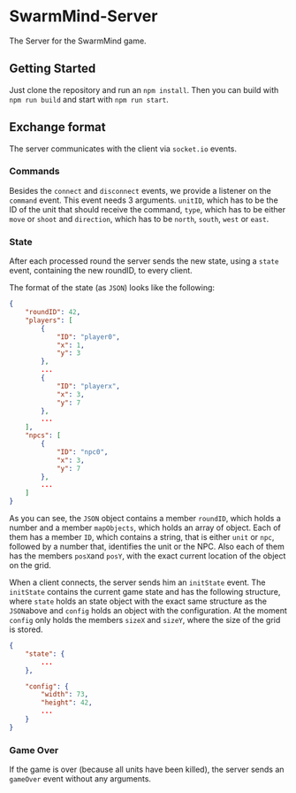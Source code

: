 # SwarmMind-Server
The Server for the SwarmMind game.

## Getting Started
Just clone the repository and run an `npm install`. Then you can build with `npm run build` and start with `npm run start`.

## Exchange format
The server communicates with the client via `socket.io` events.

### Commands
Besides the `connect` and `disconnect` events, we provide a listener on the `command` event. This event needs 3 arguments. `unitID`, which has to be the ID of the unit that should receive the command, `type`, which has to be either `move` or `shoot` and `direction`, which has to be `north`, `south`, `west` or `east`.

### State
After each processed round the server sends the new state, using a `state` event, containing the new roundID, to every client.

The format of the state (as `JSON`) looks like the following:

```json
{
    "roundID": 42,
    "players": [
        {
            "ID": "player0",
            "x": 1,
            "y": 3
        },
        ...
        {
            "ID": "playerx",
            "x": 3,
            "y": 7
        },
        ...
    ],
    "npcs": [
        {
            "ID": "npc0",
            "x": 3,
            "y": 7
        },
        ...
    ]
}
```

As you can see, the `JSON` object contains a member `roundID`, which holds a number and a member `mapObjects`, which holds an array of object. Each of them has a member `ID`, which contains a string, that is either `unit` or `npc`, followed by a number that, identifies the unit or the NPC. Also each of them has the members `posX`and `posY`, with the exact current location of the object on the grid.

When a client connects, the server sends him an `initState` event. The `initState` contains the current game state and has the following structure, where `state` holds an state object with the exact same structure as the `JSON`above and `config` holds an object with the configuration. At the moment `config` only holds the members `sizeX` and `sizeY`, where the size of the grid is stored.

```json
{
    "state": {
        ...
    },

    "config": {
        "width": 73,
        "height": 42,
        ...
    }
}
```

### Game Over
If the game is over (because all units have been killed), the server sends an `gameOver` event without any arguments.
